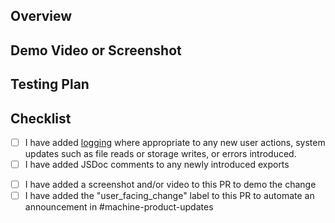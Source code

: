 ## Overview

<!-- add a link to a GitHub Issue here -->

## Demo Video or Screenshot

## Testing Plan

## Checklist

- [ ] I have added [logging](https://github.com/votingworks/vxsuite/tree/main/libs/logging) where appropriate to any new user actions, system updates such as file reads or storage writes, or errors introduced.
- [ ] I have added JSDoc comments to any newly introduced exports
<!-- for user-facing changes, non-user facing changes can remove or ignore the below items -->
- [ ] I have added a screenshot and/or video to this PR to demo the change
- [ ] I have added the "user_facing_change" label to this PR to automate an announcement in #machine-product-updates
